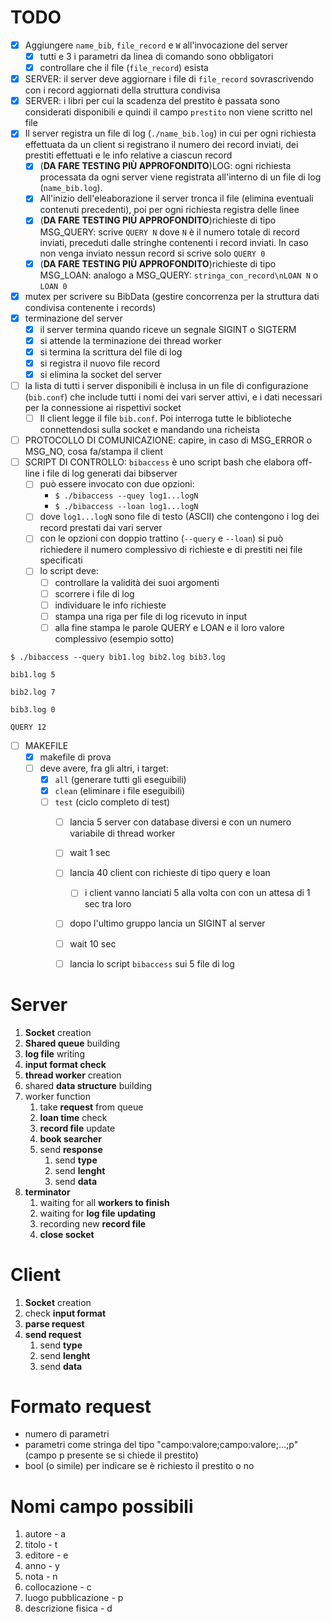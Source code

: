 # TODO
- [x] Aggiungere `name_bib`, `file_record` e `W` all'invocazione del server
    - [x] tutti e 3 i parametri da linea di comando sono obbligatori
    - [x] controllare che il file (`file_record`) esista
- [x] SERVER: il server deve aggiornare i file di `file_record` sovrascrivendo con i record aggiornati della struttura condivisa
- [x] SERVER: i libri per cui la scadenza del prestito è passata sono considerati disponibili e quindi il campo `prestito` non viene scritto nel file
- [x] Il server registra un file di log (`./name_bib.log`) in cui per ogni richiesta effettuata da un client si registrano il numero dei record inviati, dei prestiti effettuati e le info relative a ciascun record
    - [x] (**DA FARE TESTING PIÙ APPROFONDITO**)LOG: ogni richiesta processata da ogni server viene registrata all'interno di un file di log (`name_bib.log`).
    - [x] All'inizio dell'eleaborazione il server tronca il file (elimina eventuali contenuti precedenti), poi per ogni richiesta registra delle linee
    - [x] (**DA FARE TESTING PIÙ APPROFONDITO**)richieste di tipo MSG_QUERY:
        scrive `QUERY N` dove `N` è il numero totale di record inviati, preceduti dalle stringhe contenenti i record inviati. In caso non venga inviato nessun record si scrive solo `QUERY 0`
    - [x] (**DA FARE TESTING PIÙ APPROFONDITO**)richieste di tipo MSG_LOAN:
        analogo a MSG_QUERY: `stringa_con_record\nLOAN N` o `LOAN 0`
- [x] mutex per scrivere su BibData (gestire concorrenza per la struttura dati condivisa contenente i records)
- [x] terminazione del server
    - [x] il server termina quando riceve un segnale SIGINT o SIGTERM
    - [x] si attende la terminazione dei thread worker
    - [x] si termina la scrittura del file di log
    - [x] si registra il nuovo file record
    - [x] si elimina la socket del server
- [ ] la lista di tutti i server disponibili è inclusa in un file di configurazione (`bib.conf`) che include tutti i nomi dei vari server attivi, e i dati necessari per la connessione ai rispettivi socket
    - [ ] Il client legge il file `bib.conf`. Poi interroga tutte le biblioteche connettendosi sulla socket e mandando una richeista
- [ ] PROTOCOLLO DI COMUNICAZIONE: capire, in caso di MSG_ERROR o MSG_NO, cosa fa/stampa il client
- [ ] SCRIPT DI CONTROLLO: `bibaccess` è uno script bash che elabora off-line i file di log generati dai bibserver
    - [ ] può essere invocato con due opzioni: 
        - `$ ./bibaccess --quey log1...logN`
        - `$ ./bibaccess --loan log1...logN`
    - [ ] dove `log1...logN` sono file di testo (ASCII) che contengono i log dei record prestati dai vari server
    - [ ] con le opzioni con doppio trattino (`--query` e `--loan`) si può richiedere il numero complessivo di richieste e di prestiti nei file specificati
    - [ ] lo script deve:
        - [ ] controllare la validità dei suoi argomenti
        - [ ] scorrere i file di log
        - [ ] individuare le info richieste
        - [ ] stampa una riga per file di log ricevuto in input
        - [ ] alla fine stampa le parole QUERY e LOAN e il loro valore complessivo (esempio sotto)
```
$ ./bibaccess --query bib1.log bib2.log bib3.log

bib1.log 5

bib2.log 7

bib3.log 0

QUERY 12
```
- [ ] MAKEFILE
    - [x] makefile di prova
    - [ ] deve avere, fra gli altri, i target:
        - [x] `all` (generare tutti gli eseguibili)
        - [x] `clean` (eliminare i file eseguibili)
        - [ ] `test` (ciclo completo di test)
            - [ ] lancia 5 server con database diversi e con un numero variabile di thread worker
            - [ ] wait 1 sec
            - [ ] lancia 40 client con richieste di tipo query e loan
                - [ ] i client vanno lanciati 5 alla volta con con un attesa di 1 sec tra loro
            - [ ] dopo l'ultimo gruppo lancia un SIGINT al server
            - [ ] wait 10 sec
            - [ ] lancia lo script `bibaccess` sui 5 file di log



# Server
1. **Socket** creation
2. **Shared queue** building
3. **log file** writing
4. **input format check**
5. **thread worker** creation
6. shared **data structure** building
7. worker function
    1. take **request** from queue
    2. **loan time** check
    3. **record file** update
    4. **book searcher**
    5. send **response**
        1. send **type**
        2. send **lenght**
        3. send **data**
8. **terminator**
    1. waiting for all **workers to finish**
    2. waiting for **log file updating**
    3. recording new **record file**
    4. **close socket**

# Client
1. **Socket** creation
2. check **input format**
3. **parse request**
4. **send request**
    1. send **type**
    2. send **lenght**
    3. send **data**

# Formato request
- numero di parametri
- parametri come stringa del tipo "campo:valore;campo:valore;...;p" (campo p presente se si chiede il prestito)
- bool (o simile) per indicare se è richiesto il prestito o no

# Nomi campo possibili
1. autore - a
2. titolo - t
3. editore - e
4. anno - y
5. nota - n
6. collocazione - c
7. luogo pubblicazione - p
8. descrizione fisica - d
